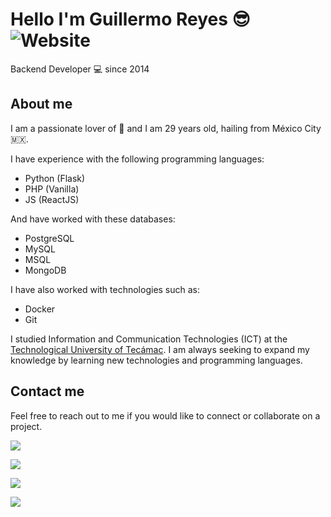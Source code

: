 # Hello I'm Guillermo Reyes 😎 ![Website](https://img.shields.io/github/followers/guillermoreyesv?style=social)

Backend Developer  :computer: since 2014

## About me

I am a passionate lover of :pizza: and I am 29 years old, hailing from México City :mexico:.

I have experience with the following programming languages:

- Python (Flask)
- PHP (Vanilla)
- JS (ReactJS)

And have worked with these databases:

- PostgreSQL
- MySQL
- MSQL
- MongoDB

I have also worked with technologies such as:

- Docker
- Git

I studied Information and Communication Technologies (ICT) at the [Technological University of Tecámac](http://uttecamac.edomex.gob.mx/). I am always seeking to expand my knowledge by learning new technologies and programming languages.

## Contact me
Feel free to reach out to me if you would like to connect or collaborate on a project.

<a href="https://www.linkedin.com/in/guireyes/" target="_blank"><img src='https://img.shields.io/badge/Linkedin-Guillermo%20Reyes-006192?style=plastic&logo=linkedin'/></a>

<a href="mailto:guillermo.93.reyes@gmail.com?subject=Hi!&body=I%20send%20you%20this%20mail%20from%20github" target="_blank"><img src='https://img.shields.io/badge/Gmail-guillermo.93.reyes@gmail.com-D44638?style=plastic&logo=gmail'/></a>

<a href="https://www.duolingo.com/profile/Guillerm0Reyes" target="_blank"><img src='https://img.shields.io/badge/Duolingo-I%27m%20learning%20English%20and%20more%20languages-89C623?style=plastic&logo=duolingo'/></a>

<a href="https://steamcommunity.com/id/MemoKun0" target="_blank"><img src='https://img.shields.io/badge/Steam-MemoKun0-1b2838?style=plastic&logo=steam'/></a>
